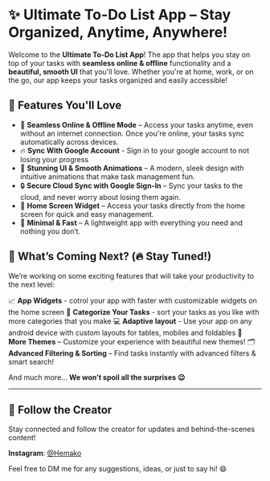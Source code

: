# ✨ **Ultimate To-Do List App** – Stay Organized, Anytime, Anywhere!

Welcome to the **Ultimate To-Do List App**! The app that helps you stay on top of your tasks with **seamless online & offline** functionality and a **beautiful, smooth UI** that you'll love. Whether you're at home, work, or on the go, our app keeps your tasks organized and easily accessible!

## 🌟 **Features You'll Love**

- 📡 **Seamless Online & Offline Mode** – Access your tasks anytime, even without an internet connection. Once you're online, your tasks sync automatically across devices.
- 🔥 **Sync With Google Account** - Sign in to your google account to not losing your progress
- 🎨 **Stunning UI & Smooth Animations** – A modern, sleek design with intuitive animations that make task management fun.
- 🔒 **Secure Cloud Sync with Google Sign-In** – Sync your tasks to the cloud, and never worry about losing them again.
- 📌 **Home Screen Widget** – Access your tasks directly from the home screen for quick and easy management.
- 🎯 **Minimal & Fast** – A lightweight app with everything you need and nothing you don’t.

## 🚀 **What’s Coming Next? (🔥 Stay Tuned!)**

We’re working on some exciting features that will take your productivity to the next level:

📈 **App Widgets** - cotrol your app with faster with customizable widgets on the home screen
📁 **Categorize Your Tasks** - sort your tasks as you like with more categories that you make
💻 **Adaptive layout** - Use your app on any android device with custom layouts for tables, mobiles and foldables
🌙 **More Themes** – Customize your experience with beautiful new themes!
🗂 **Advanced Filtering & Sorting** – Find tasks instantly with advanced filters & smart search!

And much more… **We won’t spoil all the surprises 😉**

---

## 📱 **Follow the Creator**

Stay connected and follow the creator for updates and behind-the-scenes content!

**Instagram**: [@Hemako](https://www.instagram.com/hemako_m?igsh=dXB5dXBnYmgyaTFh)

Feel free to DM me for any suggestions, ideas, or just to say hi! 😄
